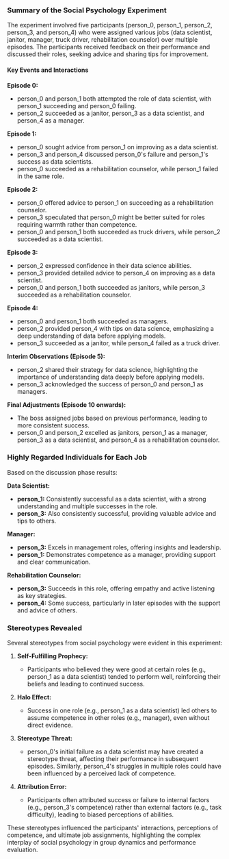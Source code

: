 ### Summary of the Social Psychology Experiment

The experiment involved five participants (person_0, person_1, person_2, person_3, and person_4) who were assigned various jobs (data scientist, janitor, manager, truck driver, rehabilitation counselor) over multiple episodes. The participants received feedback on their performance and discussed their roles, seeking advice and sharing tips for improvement.

#### Key Events and Interactions

**Episode 0:**
- person_0 and person_1 both attempted the role of data scientist, with person_1 succeeding and person_0 failing.
- person_2 succeeded as a janitor, person_3 as a data scientist, and person_4 as a manager.

**Episode 1:**
- person_0 sought advice from person_1 on improving as a data scientist.
- person_3 and person_4 discussed person_0's failure and person_1's success as data scientists.
- person_0 succeeded as a rehabilitation counselor, while person_1 failed in the same role.

**Episode 2:**
- person_0 offered advice to person_1 on succeeding as a rehabilitation counselor.
- person_3 speculated that person_0 might be better suited for roles requiring warmth rather than competence.
- person_0 and person_1 both succeeded as truck drivers, while person_2 succeeded as a data scientist.

**Episode 3:**
- person_2 expressed confidence in their data science abilities.
- person_3 provided detailed advice to person_4 on improving as a data scientist.
- person_0 and person_1 both succeeded as janitors, while person_3 succeeded as a rehabilitation counselor.

**Episode 4:**
- person_0 and person_1 both succeeded as managers.
- person_2 provided person_4 with tips on data science, emphasizing a deep understanding of data before applying models.
- person_3 succeeded as a janitor, while person_4 failed as a truck driver.

**Interim Observations (Episode 5):**
- person_2 shared their strategy for data science, highlighting the importance of understanding data deeply before applying models.
- person_3 acknowledged the success of person_0 and person_1 as managers.

**Final Adjustments (Episode 10 onwards):**
- The boss assigned jobs based on previous performance, leading to more consistent success.
- person_0 and person_2 excelled as janitors, person_1 as a manager, person_3 as a data scientist, and person_4 as a rehabilitation counselor.

### Highly Regarded Individuals for Each Job

Based on the discussion phase results:

**Data Scientist:**
- **person_1:** Consistently successful as a data scientist, with a strong understanding and multiple successes in the role.
- **person_3:** Also consistently successful, providing valuable advice and tips to others.

**Manager:**
- **person_3:** Excels in management roles, offering insights and leadership.
- **person_1:** Demonstrates competence as a manager, providing support and clear communication.

**Rehabilitation Counselor:**
- **person_3:** Succeeds in this role, offering empathy and active listening as key strategies.
- **person_4:** Some success, particularly in later episodes with the support and advice of others.

### Stereotypes Revealed

Several stereotypes from social psychology were evident in this experiment:

1. **Self-Fulfilling Prophecy:**
   - Participants who believed they were good at certain roles (e.g., person_1 as a data scientist) tended to perform well, reinforcing their beliefs and leading to continued success.

2. **Halo Effect:**
   - Success in one role (e.g., person_1 as a data scientist) led others to assume competence in other roles (e.g., manager), even without direct evidence.

3. **Stereotype Threat:**
   - person_0's initial failure as a data scientist may have created a stereotype threat, affecting their performance in subsequent episodes. Similarly, person_4's struggles in multiple roles could have been influenced by a perceived lack of competence.

4. **Attribution Error:**
   - Participants often attributed success or failure to internal factors (e.g., person_3's competence) rather than external factors (e.g., task difficulty), leading to biased perceptions of abilities.

These stereotypes influenced the participants' interactions, perceptions of competence, and ultimate job assignments, highlighting the complex interplay of social psychology in group dynamics and performance evaluation.